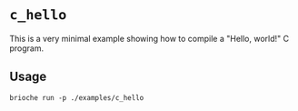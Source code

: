 # `c_hello`

This is a very minimal example showing how to compile a "Hello, world!" C program.

## Usage

`brioche run -p ./examples/c_hello`
